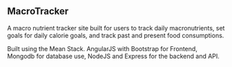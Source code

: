 <h2>MacroTracker</h2>

A macro nutrient tracker site built for users to track daily macronutrients, set goals for daily calorie goals, and track past and present food consumptions.

Built using the Mean Stack. AngularJS with Bootstrap for Frontend, Mongodb for database use, NodeJS and Express for the backend and API. 
